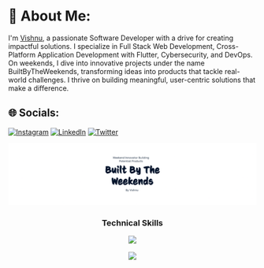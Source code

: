 # 💫 About Me:
I'm <a href="https://vishnusharma.space">Vishnu</a>, a passionate Software Developer with a drive for creating impactful solutions. I specialize in Full Stack Web Development, Cross-Platform Application Development with Flutter, Cybersecurity, and DevOps. On weekends, I dive into innovative projects under the name BuiltByTheWeekends, transforming ideas into products that tackle real-world challenges. I thrive on building meaningful, user-centric solutions that make a difference.

## 🌐 Socials:
[![Instagram](https://img.shields.io/badge/Instagram-%23E4405F.svg?logo=Instagram&logoColor=white)](https://instagram.com/vishnusharma.space) [![LinkedIn](https://img.shields.io/badge/LinkedIn-%230077B5.svg?logo=linkedin&logoColor=white)](https://www.linkedin.com/in/vishnusharma10/) [![Twitter](https://img.shields.io/badge/Twitter-%231DA1F2.svg?logo=Twitter&logoColor=white)](https://twitter.com/i_wish_n_u) 

<img src="https://github.com/vish198910/vish198910/blob/master/Untitled%20(2).png" alt="BuiltByTheWeekends">

### <p align="center">Technical Skills</p>

<p align="center">
  <a href="https://rupali-codes.netlify.app">
    <img src="https://skillicons.dev/icons?i=js,mongodb,express,react,nodejs,typescript,next,mysql" />
  </a>
</p>
<p align="center">
  <a href="https://rupali-codes.netlify.app">
    <img src="https://skillicons.dev/icons?i=html,css,bootstrap,tailwind,figma,git,github,wordpress" />
  </a>
</p>
